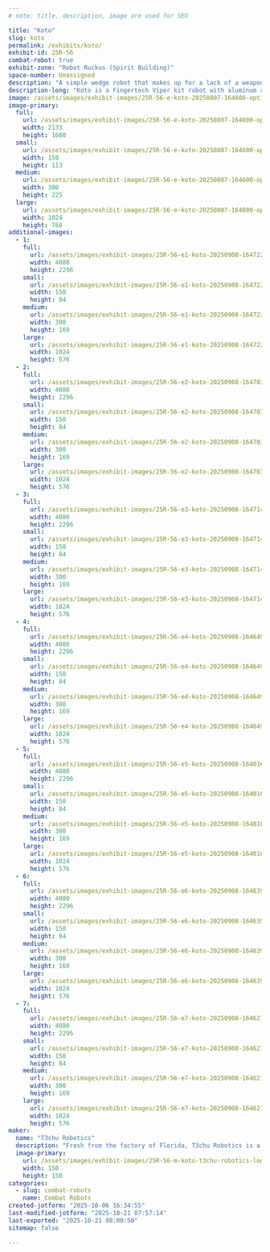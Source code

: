 ```yaml
---
# note: title, description, image are used for SEO

title: "Koto"
slug: koto
permalink: /exhibits/koto/
exhibit-id: 25R-56
combat-robot: true
exhibit-zone: "Robot Ruckus (Spirit Building)"
space-number: Unassigned
description: "A simple wedge robot that makes up for a lack of a weapon with resilience & adaptability."
description-long: "Koto is a Fingertech Viper kit robot with aluminum armor on the top and front sides."
image: /assets/images/exhibit-images/25R-56-e-koto-20250807-164600-optimized-1000-300x225.jpg
image-primary: 
  full:
    url: /assets/images/exhibit-images/25R-56-e-koto-20250807-164600-optimized-1000-full.jpg
    width: 2133
    height: 1600
  small:
    url: /assets/images/exhibit-images/25R-56-e-koto-20250807-164600-optimized-1000-150x113.jpg
    width: 150
    height: 113
  medium:
    url: /assets/images/exhibit-images/25R-56-e-koto-20250807-164600-optimized-1000-300x225.jpg
    width: 300
    height: 225
  large:
    url: /assets/images/exhibit-images/25R-56-e-koto-20250807-164600-optimized-1000-1024x768.jpg
    width: 1024
    height: 768
additional-images: 
  - 1:
    full:
      url: /assets/images/exhibit-images/25R-56-e1-koto-20250908-164722-11zon-full.jpg
      width: 4080
      height: 2296
    small:
      url: /assets/images/exhibit-images/25R-56-e1-koto-20250908-164722-11zon-150x84.jpg
      width: 150
      height: 84
    medium:
      url: /assets/images/exhibit-images/25R-56-e1-koto-20250908-164722-11zon-300x169.jpg
      width: 300
      height: 169
    large:
      url: /assets/images/exhibit-images/25R-56-e1-koto-20250908-164722-11zon-1024x576.jpg
      width: 1024
      height: 576
  - 2:
    full:
      url: /assets/images/exhibit-images/25R-56-e2-koto-20250908-164703-11zon-full.jpg
      width: 4080
      height: 2296
    small:
      url: /assets/images/exhibit-images/25R-56-e2-koto-20250908-164703-11zon-150x84.jpg
      width: 150
      height: 84
    medium:
      url: /assets/images/exhibit-images/25R-56-e2-koto-20250908-164703-11zon-300x169.jpg
      width: 300
      height: 169
    large:
      url: /assets/images/exhibit-images/25R-56-e2-koto-20250908-164703-11zon-1024x576.jpg
      width: 1024
      height: 576
  - 3:
    full:
      url: /assets/images/exhibit-images/25R-56-e3-koto-20250908-164714-11zon-full.jpg
      width: 4080
      height: 2296
    small:
      url: /assets/images/exhibit-images/25R-56-e3-koto-20250908-164714-11zon-150x84.jpg
      width: 150
      height: 84
    medium:
      url: /assets/images/exhibit-images/25R-56-e3-koto-20250908-164714-11zon-300x169.jpg
      width: 300
      height: 169
    large:
      url: /assets/images/exhibit-images/25R-56-e3-koto-20250908-164714-11zon-1024x576.jpg
      width: 1024
      height: 576
  - 4:
    full:
      url: /assets/images/exhibit-images/25R-56-e4-koto-20250908-164649-11zon-full.jpg
      width: 4080
      height: 2296
    small:
      url: /assets/images/exhibit-images/25R-56-e4-koto-20250908-164649-11zon-150x84.jpg
      width: 150
      height: 84
    medium:
      url: /assets/images/exhibit-images/25R-56-e4-koto-20250908-164649-11zon-300x169.jpg
      width: 300
      height: 169
    large:
      url: /assets/images/exhibit-images/25R-56-e4-koto-20250908-164649-11zon-1024x576.jpg
      width: 1024
      height: 576
  - 5:
    full:
      url: /assets/images/exhibit-images/25R-56-e5-koto-20250908-164016-11zon-full.jpg
      width: 4080
      height: 2296
    small:
      url: /assets/images/exhibit-images/25R-56-e5-koto-20250908-164016-11zon-150x84.jpg
      width: 150
      height: 84
    medium:
      url: /assets/images/exhibit-images/25R-56-e5-koto-20250908-164016-11zon-300x169.jpg
      width: 300
      height: 169
    large:
      url: /assets/images/exhibit-images/25R-56-e5-koto-20250908-164016-11zon-1024x576.jpg
      width: 1024
      height: 576
  - 6:
    full:
      url: /assets/images/exhibit-images/25R-56-e6-koto-20250908-164639-11zon-full.jpg
      width: 4080
      height: 2296
    small:
      url: /assets/images/exhibit-images/25R-56-e6-koto-20250908-164639-11zon-150x84.jpg
      width: 150
      height: 84
    medium:
      url: /assets/images/exhibit-images/25R-56-e6-koto-20250908-164639-11zon-300x169.jpg
      width: 300
      height: 169
    large:
      url: /assets/images/exhibit-images/25R-56-e6-koto-20250908-164639-11zon-1024x576.jpg
      width: 1024
      height: 576
  - 7:
    full:
      url: /assets/images/exhibit-images/25R-56-e7-koto-20250908-164621-11zon-full.jpg
      width: 4080
      height: 2296
    small:
      url: /assets/images/exhibit-images/25R-56-e7-koto-20250908-164621-11zon-150x84.jpg
      width: 150
      height: 84
    medium:
      url: /assets/images/exhibit-images/25R-56-e7-koto-20250908-164621-11zon-300x169.jpg
      width: 300
      height: 169
    large:
      url: /assets/images/exhibit-images/25R-56-e7-koto-20250908-164621-11zon-1024x576.jpg
      width: 1024
      height: 576
maker: 
  name: "T3chu Robotics"
  description: "Fresh from the factory of Florida, T3chu Robotics is a new team in the sport of combat robotics."
  image-primary:
    url: /assets/images/exhibit-images/25R-56-m-koto-t3chu-robotics-logo-full-300x300.png
    width: 150
    height: 150
categories: 
  - slug: combat-robots
    name: Combat Robots
created-jotform: "2025-10-06 16:34:55"
last-modified-jotform: "2025-10-21 07:57:14"
last-exported: "2025-10-21 08:00:50"
sitemap: false

---
```

